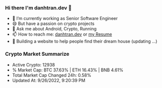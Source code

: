 ### Hi there I'm danhtran.dev 👋

- 🔭 I’m currently working as Senior Software Engineer
- 😄 But have a passion on crypto projects
- 💬 Ask me about Android, Crypto, Running 
- 📫 How to reach me: <a href="https://danhtran.dev" target="_blank">danhtran.dev</a> or <a href="Developer-Resume.pdf" target="_blank">my Resume</a>
- 🌱 Building a website to help people find their dream house (updating ...)

### Crypto Market Summarize
- Active Crypto: 12938
- % Market Cap: BTC 37.63% | ETH 16.43% | BNB 4.61%
- Total Market Cap Changed 24h: 0.58%
- Updated At: 9/26/2022, 9:20:39 PM
